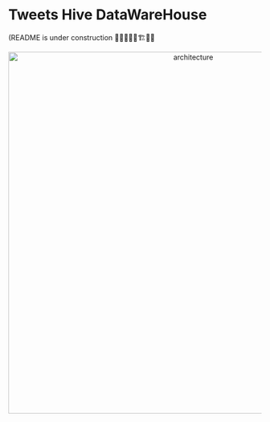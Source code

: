 # Tweets Hive DataWareHouse

(README is under construction 🚧🚧👷🏻‍♂️🏗️🚧🚧

<div align="center">
  <img src="https://github.com/achraf-oujjir/Twitter-Hive-DataWarehouse/blob/master/architecture.png" alt="architecture" width="720">
</div>
